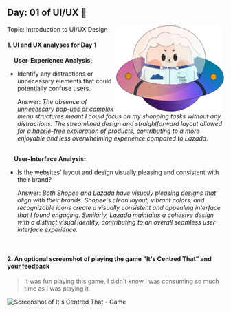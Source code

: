 ## Day: 01 of UI/UX 💖

<img align="right" width="250px" src="../../assets/alf/alf-ufo.png">

Topic: Introduction to UI/UX Design

#### 1. UI and UX analyses for Day 1

&nbsp;&nbsp;&nbsp;&nbsp;**User-Experience Analysis:**<br/>

-   Identify any distractions or unnecessary elements that could potentially confuse users.<br/>

    Answer: _The absence of unnecessary pop-ups or complex menu structures meant I could focus on my shopping tasks without any distractions. The streamlined design and                          straightforward layout allowed for a hassle-free exploration of products, contributing to a more enjoyable and less overwhelming experience compared to Lazada._

<br/> &nbsp;&nbsp;&nbsp;&nbsp;**User-Interface Analysis:**

-   Is the websites’ layout and design visually pleasing and consistent with their brand?<br/>

    Answer: _Both Shopee and Lazada have visually pleasing designs that align with their brands. Shopee's clean layout, vibrant colors, and recognizable icons create a visually                  consistent and appealing interface that I found engaging. Similarly, Lazada maintains a cohesive design with a distinct visual identity, contributing to an overall                  seamless user interface experience._
    
    
    <br>

#### 2. An **optional** screenshot of playing the game **"It's Centred That"** and your feedback

> It was fun playing this game, I didn't know I was consuming so much time as I was playing it. 

<img width="1552" alt="Screenshot of It's Centred That - Game" src="https://github.com/yana16-afk/AWSCC-CodeQuest-UI-UX/assets/116958231/91ae84dd-4736-4c62-a1e0-f32d961d2586">

